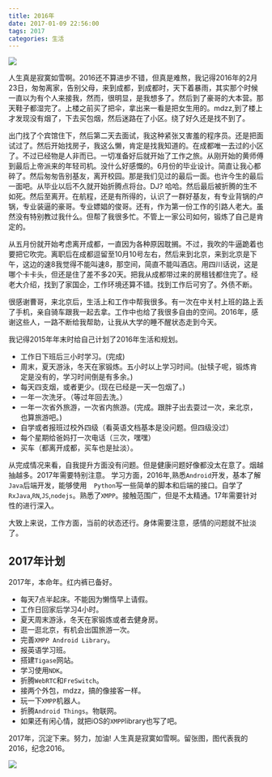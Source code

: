 ```yaml
---
title: 2016年
date: 2017-01-09 22:56:00
tags: 2017
categories: 生活
---
```


![](http://7xk0q3.com1.z0.glb.clouddn.com/Screen%20Shot%202017-01-09%20at%209.49.24%20PM.png)

人生真是寂寞如雪啊。2016还不算进步不错，但真是难熬，我记得2016年的2月23日，匆匆离家，告别父母，来到成都，到成都时，天下着暴雨，其实那个时候一直以为有个人来接我，然而，很明显，是我想多了。然后到了豪哥的大本营。那天鞋子都湿完了。上楼之前买了把伞，拿出来一看是把女生用的。mdzz,到了楼上才发现没有烟了，下去买包烟，然后迷路在了小区。绕了好久还是找不到了。<!--more-->

出门找了个宾馆住下，然后第二天去面试，我这种紧张又害羞的程序员。还是把面试过了。然后开始找房子，我这么懒，肯定是找我知道的。在成都唯一去过的小区了。不过已经物是人非而已。一切准备好后就开始了工作之旅。从刚开始的黄师傅到最后上帝派来的年轻司机。没什么好感慨的。6月份的毕业设计。简直让我心都碎了。然后匆匆告别基友，离开校园。那是我们见过的最后一面。也许今生的最后一面吧。从毕业以后不久就开始折腾点将台。DJ? 哈哈。然后最后被折腾的生不如死。然后至离开。在航程，还是有所得的，认识了一群好基友，有专业背锅的卢锅，专业装逼的豪哥。专业嫖娼的俊哥。还有，作为第一份工作的引路人老大。虽然没有特别教过我什么。但帮了我很多忙。不管上一家公司如何，锻炼了自己是肯定的。

从五月份就开始考虑离开成都，一直因为各种原因耽搁。不过，我吹的牛逼跪着也要把它吹完。离职后在成都逗留至10月10号左右，然后来到北京，来到北京是下午，这边的速8我觉得不能叫速8，那空间，简直不能叫酒店。用四川话说，这是哪个卡卡头，但还是住了差不多20天。把我从成都带过来的房租钱都住完了。经老大介绍，找到了家国企，工作环境还算不错。找到工作后可穷了。外债不断。

很感谢曹哥，来北京后，生活上和工作中帮我很多。有一次在中关村上班的路上丢了手机，亲自骑车跟我一起去拿。工作中也给了我很多自由的空间。2016年，感谢这些人，一路不断给我帮助，让我从大学的睡不醒状态走到今天。


我记得2015年年末时给自己计划了2016年生活和规划。
-  工作日下班后三小时学习。(完成)
-  周末，夏天游泳，冬天在家锻炼。五小时以上学习时间。(扯犊子呢，锻炼肯定是没有的，学习时间倒是有多余。)
-  每天四支烟，或者更少。(现在已经是一天一包烟了。)
-  一年一次洗牙。（等过年回去洗。）
-  一年一次省外旅游，一次省内旅游。(完成。跟胖子出去耍过一次，来北京，也算旅游吧。)
-  自学或者报班过校外四级（看英语文档基本是没问题。但四级没过）
-  每个星期给爸妈打一次电话（三次，嘿嘿）
-  买车（都离开成都，买车也是扯淡）。

从完成情况来看，自我提升方面没有问题。但是健康问题好像都没太在意了。烟越抽越多。2017年需要特别注意。
学习方面，2016年,熟悉`Android`开发，基本了解`Java`后端开发，能够使用　`Python`写一些简单的脚本和后端的接口。自学了`RxJava`,`RN`,`JS`,`nodejs`。熟悉了`XMPP`。接触范围广，但是不太精通。17年需要针对性的进行深入。

大致上来说，工作方面，当前的状态还行。身体需要注意，感情的问题就不扯淡了。

## 2017年计划

2017年，本命年。红内裤已备好。

- 每天7点半起床。不能因为懒惰早上请假。
- 工作日回家后学习4小时。
- 夏天周末游泳，冬天在家锻炼或者去健身房。
- 逛一逛北京，有机会出国旅游一次。
- 完善`XMPP Android Library`。
- 报英语学习班。
- 搭建`Tigase`网站。
- 学习使用`NDK`。
- 折腾`WebRTC`和`FreSwitch`。
- 接两个外包，mdzz，搞的像接客一样。
- 玩一下`XMPP`机器人。
- 折腾`Android Things`。物联网。
- 如果还有闲心情，就把iOS的`XMPP`library也写了吧。

2017年，沉淀下来。努力，加油! 人生真是寂寞如雪啊。留张图，图代表我的2016，纪念2016。

![](http://7xk0q3.com1.z0.glb.clouddn.com/1479176803596.jpg)